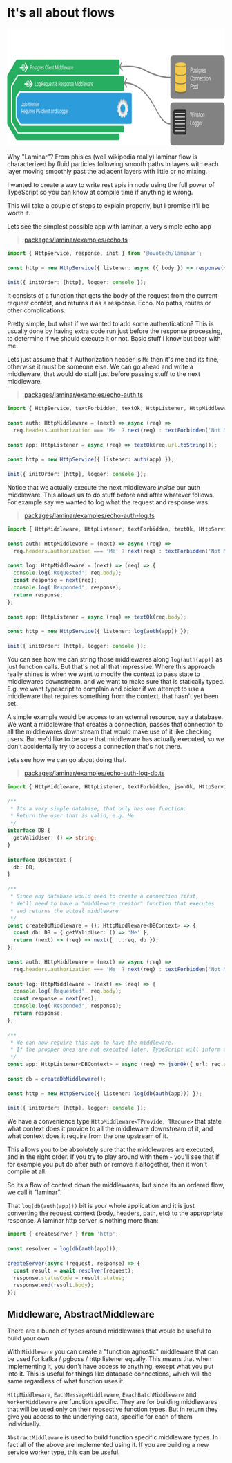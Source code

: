 # It's all about flows

<img src="assets/middlewares.png" alt="An image illustrating how middlewares work" width="861" height="271">

Why "Laminar"? From phisics (well wikipedia really) laminar flow is characterized by fluid particles following smooth paths in layers with each layer moving smoothly past the adjacent layers with little or no mixing.

I wanted to create a way to write rest apis in node using the full power of TypeScript so you can know at compile time if anything is wrong.

This will take a couple of steps to explain properly, but I promise it'll be worth it.

Lets see the simplest possible app with laminar, a very simple echo app

> [packages/laminar/examples/echo.ts](https://github.com/ovotech/laminar/tree/main/packages/laminar/examples/echo.ts)

```typescript
import { HttpService, response, init } from '@ovotech/laminar';

const http = new HttpService({ listener: async ({ body }) => response({ body }) });

init({ initOrder: [http], logger: console });
```

It consists of a function that gets the body of the request from the current request context, and returns it as a response. Echo.
No paths, routes or other complications.

Pretty simple, but what if we wanted to add some authentication? This is usually done by having extra code run just before the response processing, to determine if we should execute it or not. Basic stuff I know but bear with me.

Lets just assume that if Authorization header is `Me` then it's me and its fine, otherwise it must be someone else.
We can go ahead and write a middleware, that would do stuff just before passing stuff to the next middleware.

> [packages/laminar/examples/echo-auth.ts](https://github.com/ovotech/laminar/tree/main/packages/laminar/examples/echo-auth.ts)

```typescript
import { HttpService, textForbidden, textOk, HttpListener, HttpMiddleware, init } from '@ovotech/laminar';

const auth: HttpMiddleware = (next) => async (req) =>
  req.headers.authorization === 'Me' ? next(req) : textForbidden('Not Me');

const app: HttpListener = async (req) => textOk(req.url.toString());

const http = new HttpService({ listener: auth(app) });

init({ initOrder: [http], logger: console });
```

Notice that we actually execute the next middleware _inside_ our auth middleware. This allows us to do stuff before and after whatever follows. For example say we wanted to log what the request and response was.

> [packages/laminar/examples/echo-auth-log.ts](https://github.com/ovotech/laminar/tree/main/packages/laminar/examples/echo-auth-log.ts)

```typescript
import { HttpMiddleware, HttpListener, textForbidden, textOk, HttpService, init } from '@ovotech/laminar';

const auth: HttpMiddleware = (next) => async (req) =>
  req.headers.authorization === 'Me' ? next(req) : textForbidden('Not Me');

const log: HttpMiddleware = (next) => (req) => {
  console.log('Requested', req.body);
  const response = next(req);
  console.log('Responded', response);
  return response;
};

const app: HttpListener = async (req) => textOk(req.body);

const http = new HttpService({ listener: log(auth(app)) });

init({ initOrder: [http], logger: console });
```

You can see how we can string those middlewares along `log(auth(app))` as just function calls. But that's not all that impressive. Where this approach really shines is when we want to modify the context to pass state to middlewares downstream, and we want to make sure that is statically typed. E.g. we want typescript to complain and bicker if we attempt to use a middleware that requires something from the context, that hasn't yet been set.

A simple example would be access to an external resource, say a database. We want a middleware that creates a connection, passes that connection to all the middlewares downstream that would make use of it like checking users. But we'd like to be sure that middleware has actually executed, so we don't accidentally try to access a connection that's not there.

Lets see how we can go about doing that.

> [packages/laminar/examples/echo-auth-log-db.ts](https://github.com/ovotech/laminar/tree/main/packages/laminar/examples/echo-auth-log-db.ts)

```typescript
import { HttpMiddleware, HttpListener, textForbidden, jsonOk, HttpService, init } from '@ovotech/laminar';

/**
 * Its a very simple database, that only has one function:
 * Return the user that is valid, e.g. Me
 */
interface DB {
  getValidUser: () => string;
}

interface DBContext {
  db: DB;
}

/**
 * Since any database would need to create a connection first,
 * We'll need to have a "middleware creator" function that executes
 * and returns the actual middleware
 */
const createDbMiddleware = (): HttpMiddleware<DBContext> => {
  const db: DB = { getValidUser: () => 'Me' };
  return (next) => (req) => next({ ...req, db });
};

const auth: HttpMiddleware = (next) => async (req) =>
  req.headers.authorization === 'Me' ? next(req) : textForbidden('Not Me');

const log: HttpMiddleware = (next) => (req) => {
  console.log('Requested', req.body);
  const response = next(req);
  console.log('Responded', response);
  return response;
};

/**
 * We can now require this app to have the middleware.
 * If the propper ones are not executed later, TypeScript will inform us at compile time.
 */
const app: HttpListener<DBContext> = async (req) => jsonOk({ url: req.url.toString(), user: req.db.getValidUser() });

const db = createDbMiddleware();

const http = new HttpService({ listener: log(db(auth(app))) });

init({ initOrder: [http], logger: console });
```

We have a convenience type `HttpMiddleware<TProvide, TRequre>` that state what context does it provide to all the middleware downstream of it, and what context does it require from the one upstream of it.

This allows you to be absolutely sure that the middlewares are executed, and in the right order. If you try to play around with them - you'll see that if for example you put db after auth or remove it altogether, then it won't compile at all.

So its a flow of context down the middlewares, but since its an ordered flow, we call it "laminar".

That `log(db(auth(app)))` bit is your whole application and it is just converting the request context (body, headers, path, etc) to the appropriate response. A laminar http server is nothing more than:

```typescript
import { createServer } from 'http';

const resolver = log(db(auth(app)));

createServer(async (request, response) => {
  const result = await resolver(request);
  response.statusCode = result.status;
  response.end(result.body);
});
```

## Middleware, AbstractMiddleware

There are a bunch of types around middlewares that would be useful to build your own

With `Middleware` you can create a "function agnostic" middleware that can be used for kafka / pgboss / http listener equally. This means that when implementing it, you don't have access to anything, except what you put into it. This is useful for things like database connections, which will the same regardless of what function uses it.

`HttpMiddleware`, `EachMessageMiddleware`, `EeachBatchMiddleware` and `WorkerMiddleware` are function specific. They are for building middlewares that will be used only on their repsective function types. But in return they give you access to the underlying data, specific for each of them individually.

`AbstractMiddleware` is used to build function specific middleware types. In fact all of the above are implemented using it. If you are building a new service worker type, this can be useful.
